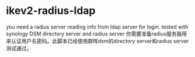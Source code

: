# ikev2-radius-ldap
you need a radius server reading info from ldap server for login. tested with synology DSM directory server and radius server
你需要准备radius服务器用来认证用户名密码。此脚本已经使用群晖dsm的directory server和radius server测试通过。
